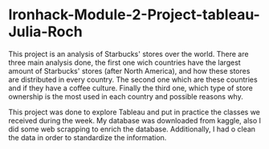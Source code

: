 # Ironhack-Module-2-Project-tableau-Julia-Roch

This project is an analysis of Starbucks' stores over the world. There are three main analysis done, the first one wich countries have the largest amount of Starbucks' stores (after North America), and how these stores are distributed in every country. The second one which are these countries and if they have a coffee culture. Finally the third one, which type of store ownership is the most used in each country and possible reasons why.

This project was done to explore Tableau and put in practice the classes we received during the week. My database was downloaded from kaggle, also I did some web scrapping to enrich the database.
Additionally, I had o clean the data in order to standardize the information.

